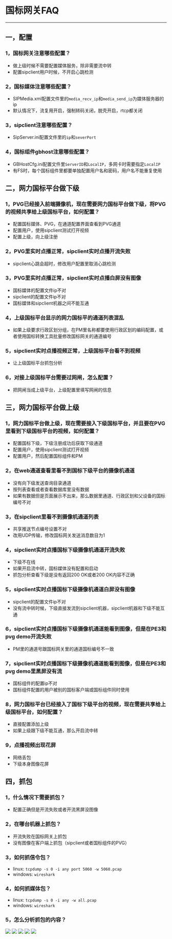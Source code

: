 # 国标网关FAQ

---

## 一，配置

### 1，国标网关注意哪些配置？
* 做上级时候不需要配置媒体服务，除非需要流中转
* 配置sipclient用户时候，不开启心跳检测

### 2，国标媒体注意哪些配置？
* SIPMedia.xml配置文件里的`media_recv_ip`和`media_send_ip`为媒体服务器的ip
* 默认情况下，流复用开启，强制转码关闭，脱壳开启，rtcp都关闭

### 3，sipclient注意哪些配置？
* SipServer.ini配置文件里的`ip`和`severPort`

### 4，国标组件gbhost注意哪些配置？
* GBHostCfg.ini配置文件里`ServerID`和`LocalIP`，多网卡时需要指定`LocalIP`
* 有FS时，每个国标组件里都要单独配置用户名和密码，用户名不能重复使用


## 二，网力国标平台做下级
### 1，PVG已经接入前端摄像机，现在需要网力国标平台做下级，将PVG的视频共享给上级国标平台，如何配置？
* 配置国标媒体、PVG，在通道配置界面查看到PVG通道
* 配置用户，使用sipclient测试打开视频
* 配置上级，向上级注册

### 2，PVG里实时点播正常，sipclient实时点播开流失败
* sipclient心跳会超时，修改用户配置里取消心跳检测

### 3，PVG里实时点播正常，sipclient实时点播白屏没有图像
* 国标媒体的配置文件ip不对
* sipclient的配置文件ip不对
* 国标媒体和sipclient机器之间不能互通

### 4，上级国标平台显示的网力国标平的通道列表混乱
* 如果上级要求行政区划分组，在PM里名称都要使用行政区划的编码配置，或者使用国标转换工具批量修改国标网关的通道编号

### 5，sipclient实时点播视频正常，上级国标平台看不到视频
* 让上级国标平台抓包分析

### 6，对接上级国标平台需要过网闸，怎么配置？
* 把网闸当成上级平台，上级配置里填写网闸的信息

## 三，网力国标平台做上级
### 1，网力国标平台做上级，现在需要接入下级国标平台，并且要在PVG里看到下级国标平台的视频，如何配置？
* 配置国标下级，下级注册成功后获取下级通道
* 配置用户，使用sipclient测试打开视频
* 配置用户，然后配置国标组件和PM

### 2，在web通道查看里看不到国标下级平台的摄像机通道
* 没有向下级发送查询目录通道
* 按列表查看或者查看数据库里没有数据
* 如果有数据但是页面展示不出来，那么数据里通道、行政区划和父设备的国标编号不对

### 3，在sipclient里看不到摄像机通道列表
* 共享推送节点编号设置不对
* 改用UDP传输，修改国标网关发送消息数目为1

### 4，sipclient实时点播国标下级摄像机通道开流失败
* 下级不在线
* 如果开启流中转，国标媒体没有配置和启动
* 抓包分析查看下级是没有返回200 OK或者200 OK内容不正确

### 5，sipclient实时点播国标下级摄像机通道白屏没有图像
* sipclient的配置文件ip不对
* 没有流中转时候，下级直接发流到sipclient机器，sipclient机器和下级不能互通

### 6，sipclient实时点播国标下级摄像机通道能看到图像，但是在PE3和pvg demo开流失败
* PM里的通道号跟国标网关里的通道国标编号不一致

### 7，sipclient实时点播国标下级摄像机通道能看到图像，但是在PE3和pvg demo里黑屏没有流
* 国标组件的配置ip不对
* 国标组件配置的用户被别的国标客户端或国标组件同时使用

### 8，网力国标平台已经接入了国标下级平台的视频，现在需要共享给上级国标平台，如何配置？
* 直接配置添加上级
* 如果上级跟下级不能互通，那么开启流中转

### 9，点播视频出现花屏
* 网络丢包
* 下级本身图像花屏

## 四，抓包
### 1，什么情况下需要抓包？
* 配置正确但是开流失败或者开流黑屏没图像

### 2，在哪台机器上抓包？
* 开流失败在国标网关上抓包
* 没有图像在客户端上抓包（sipclient或者国标组件的PVG）

### 3，如何抓信令包？
* linux: `tcpdump -s 0 -i any port 5060 -w 5060.pcap`
* windows: `wireshark`

### 4，如何抓媒体包？
* linux: `tcpdump -s 0 -i any -w all.pcap`
* windows: `wireshark`

### 5，怎么分析抓包的内容？
![](sip1.png)
![](sip2.png)
![](rtp1.png)
![](rtp2.png)
![](rtp3.png)
